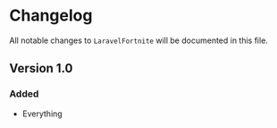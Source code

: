 # Changelog

All notable changes to `LaravelFortnite` will be documented in this file.

## Version 1.0

### Added
- Everything
